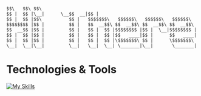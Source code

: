 
```
$$\   $$\ $$\                                     
$$ |  $$ |\__|      \__$$  __|$$ |                                    
$$ |  $$ |$$\          $$ |   $$$$$$$\   $$$$$$\   $$$$$$\   $$$$$$\  
$$$$$$$$ |$$ |         $$ |   $$  __$$\ $$  __$$\ $$  __$$\ $$  __$$\ 
$$  __$$ |$$ |         $$ |   $$ |  $$ |$$$$$$$$ |$$ |  \__|$$$$$$$$ |
$$ |  $$ |$$ |         $$ |   $$ |  $$ |$$   ____|$$ |      $$   ____|
$$ |  $$ |$$ |         $$ |   $$ |  $$ |\$$$$$$$\ $$ |      \$$$$$$$\ 
\__|  \__|\__|         \__|   \__|  \__| \_______|\__|       \_______| 
```
# Technologies & Tools
[![My Skills](https://skillicons.dev/icons?i=js,docker,nodejs,python,cpp,flask,git,pytorch,tensorflow,kubernetes,mongodb&theme=light)](https://skillicons.dev)
